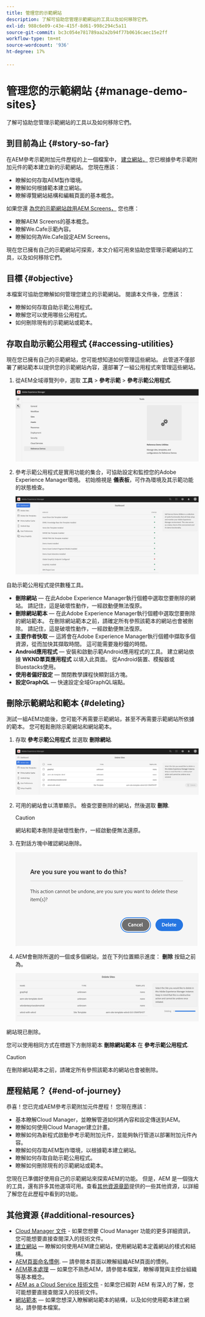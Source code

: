 ```yaml
---
title: 管理您的示範網站
description: 了解可協助您管理示範網站的工具以及如何移除它們。
exl-id: 988c6e09-c43e-415f-8d61-998c294c5a11
source-git-commit: bc3c054e781789aa2a2b94f77b0616caec15e2ff
workflow-type: tm+mt
source-wordcount: '936'
ht-degree: 17%

---
```


# 管理您的示範網站 {#manage-demo-sites}

了解可協助您管理示範網站的工具以及如何移除它們。

## 到目前為止 {#story-so-far}

在AEM參考示範附加元件歷程的上一個檔案中， [建立網站，](create-site.md) 您已根據參考示範附加元件的範本建立新的示範網站。 您現在應該：

* 瞭解如何存取AEM製作環境。
* 瞭解如何根據範本建立網站。
* 瞭解導覽網站結構和編輯頁面的基本概念。

如果您還 [為您的示範網站啟用AEM Screens，](screens.md) 您也應：

* 瞭解AEM Screens的基本概念。
* 瞭解We.Cafe示範內容。
* 瞭解如何為We.Cafe設定AEM Screens。

現在您已擁有自己的示範網站可探索，本文介紹可用來協助您管理示範網站的工具，以及如何移除它們。

## 目標 {#objective}

本檔案可協助您瞭解如何管理您建立的示範網站。 閱讀本文件後，您應該：

* 瞭解如何存取自助示範公用程式。
* 瞭解您可以使用哪些公用程式。
* 如何刪除現有的示範網站或範本。

## 存取自助示範公用程式 {#accessing-utilities}

現在您已擁有自己的示範網站，您可能想知道如何管理這些網站。 此管道不僅部署了網站範本以提供您的示範網站內容，還部署了一組公用程式來管理這些網站。

1. 從AEM全域導覽列中，選取 **工具** > **參考示範** > **參考示範公用程式**.

   ![自助示範公用程式](assets/demo-utilities.png)

1. 參考示範公用程式是實用功能的集合，可協助設定和監控您的Adobe Experience Manager環境。 初始檢視是 **儀表板**，可作為環境及其示範功能的狀態檢查。

   ![控制面板](assets/dashboard.png)

自助示範公用程式提供數種工具。

* **刪除網站**  — 在此Adobe Experience Manager執行個體中選取您要刪除的網站。 請記住，這是破壞性動作，一經啟動便無法復原。
* **刪除網站範本**  — 在此Adobe Experience Manager執行個體中選取您要刪除的網站範本。 在刪除網站範本之前，請確定所有參照該範本的網站也會被刪除。 請記住，這是破壞性動作，一經啟動便無法復原。
* **主要作者快取**  — 這將會在Adobe Experience Manager執行個體中擷取多個資源，從而加快其擷取時間。 這可能需要幾秒鐘的時間。
* **Android應用程式**  — 安裝和啟動示範Android應用程式的工具。 建立網站依據 **WKND單頁應用程式** 以填入此頁面。 從Android裝置、模擬器或Bluestacks使用。
* **使用者偏好設定**  — 關閉教學課程快顯對話方塊。
* **設定GraphQL**  — 快速設定全域GraphQL端點。

## 刪除示範網站和範本 {#deleting}

測試一組AEM功能後，您可能不再需要示範網站，甚至不再需要示範網站所依據的範本。 您可輕鬆刪除示範網站和網站範本。

1. 存取 **參考示範公用程式** 並選取 **刪除網站**.

   ![刪除網站](assets/delete-sites.png)

1. 可用的網站會以清單顯示。 檢查您要刪除的網站，然後選取 **刪除**.

   >[!CAUTION]
   >
   >網站和範本刪除是破壞性動作，一經啟動便無法還原。

1. 在對話方塊中確認網站刪除。

   ![確認網站刪除](assets/confirm-site-delete.png)

1. AEM會刪除所選的一個或多個網站，並在下列位置顯示進度： **刪除** 按鈕之前為。

   ![刪除進度](assets/delete-progress.png)

網站現已刪除。

您可以使用相同方式在標題下方刪除範本 **刪除網站範本** 在 **參考示範公用程式**.

>[!CAUTION]
>
>在刪除網站範本之前，請確定所有參照該範本的網站也會被刪除。

## 歷程結尾？ {#end-of-journey}

恭喜！您已完成AEM參考示範附加元件歷程！ 您現在應該：

* 基本瞭解Cloud Manager，並瞭解管道如何將內容和設定傳送到AEM。
* 瞭解如何使用Cloud Manager建立計畫。
* 瞭解如何為新程式啟動參考示範附加元件，並能夠執行管道以部署附加元件內容。
* 瞭解如何存取AEM製作環境，以根據範本建立網站。
* 瞭解如何存取自助示範公用程式。
* 瞭解如何刪除現有的示範網站或範本。

您現在已準備好使用自己的示範網站來探索AEM的功能。 但是，AEM 是一個強大的工具，還有許多其他選項可用。查看[其他資源章節](#additional-resources)提供的一些其他資源，以詳細了解您在此歷程中看到的功能。

## 其他資源 {#additional-resources}

* [Cloud Manager 文件](https://experienceleague.adobe.com/docs/experience-manager-cloud-service/onboarding/onboarding-concepts/cloud-manager-introduction.html) - 如果您想要 Cloud Manager 功能的更多詳細資訊，您可能想要直接查閱深入的技術文件。
* [建立網站](/help/sites-cloud/administering/site-creation/create-site.md)  — 瞭解如何使用AEM建立網站，使用網站範本定義網站的樣式和結構。
* [AEM頁面命名慣例](/help/sites-cloud/authoring/fundamentals/organizing-pages.md#page-name-restrictions-and-best-practices).  — 請參閱本頁面以瞭解組織AEM頁面的慣例。
* [AEM基本處理](/help/sites-cloud/authoring/getting-started/basic-handling.md)  — 如果您不熟悉AEM，請參閱本檔案，瞭解導覽與主控台組織等基本概念。
* [AEM as a Cloud Service 技術文件](https://experienceleague.adobe.com/docs/experience-manager-cloud-service.html) - 如果您已經對 AEM 有深入的了解，您可能想要直接查閱深入的技術文件。
* [網站範本](/help/sites-cloud/administering/site-creation/site-templates.md)  — 如果您想深入瞭解網站範本的結構，以及如何使用範本建立網站，請參閱本檔案。
